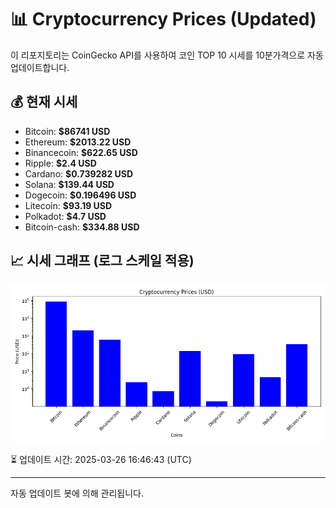 
# 📊 Cryptocurrency Prices (Updated)

이 리포지토리는 CoinGecko API를 사용하여 코인 TOP 10 시세를 10분가격으로 자동 업데이트합니다.

## 💰 현재 시세
- Bitcoin: **$86741 USD**
- Ethereum: **$2013.22 USD**
- Binancecoin: **$622.65 USD**
- Ripple: **$2.4 USD**
- Cardano: **$0.739282 USD**
- Solana: **$139.44 USD**
- Dogecoin: **$0.196496 USD**
- Litecoin: **$93.19 USD**
- Polkadot: **$4.7 USD**
- Bitcoin-cash: **$334.88 USD**

## 📈 시세 그래프 (로그 스케일 적용)
![Crypto Prices](crypto_prices.png)

⏳ 업데이트 시간: 2025-03-26 16:46:43 (UTC)

---
자동 업데이트 봇에 의해 관리됩니다.

